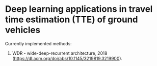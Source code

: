 # Deep learning applications in travel time estimation (TTE) of ground vehicles

Currently implemented methods:

1. WDR - wide-deep-recurrent architecture, 2018 (https://dl.acm.org/doi/abs/10.1145/3219819.3219900).